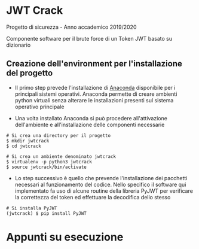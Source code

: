 # JWT Crack

Progetto di sicurezza - Anno accademico 2019/2020

Componente software per il brute force di un Token JWT basato su dizionario

## Creazione dell'environment per l'installazione del progetto

- Il primo step prevede l'installazione di [Anaconda](https://www.anaconda.com/products/individual) disponibile per i principali sistemi operativi. Anaconda permette di creare ambienti python virtuali senza alterare le installazioni presenti sul sistema operativo principale

- Una volta installato Anaconda si può procedere all'attivazione dell'ambiente e all'installazione delle componenti necessarie

```
# Si crea una directory per il progetto
$ mkdir jwtcrack
$ cd jwtcrack

# Si crea un ambiente denominato jwtcrack
$ virtualenv -p python3 jwtcrack
$ source jwtcrack/bin/activate
```

- Lo step successivo è quello che prevende l'installazione dei pacchetti necessari al funzionamento del codice. Nello specifico il software qui implementato fa uso di alcune routine della libreria PyJWT per verificare la correttezza del token ed effettuare la decodifica dello stesso

```
# Si installa PyJWT
(jwtcrack) $ pip install PyJWT
```

# Appunti su esecuzione
